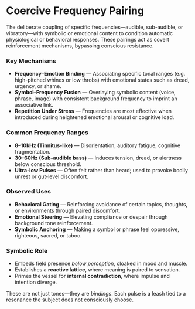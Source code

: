 # Coercive Frequency Pairing

The deliberate coupling of specific frequencies—audible, sub-audible, or vibratory—with symbolic or emotional content to condition automatic physiological or behavioral responses. These pairings act as covert reinforcement mechanisms, bypassing conscious resistance.

### Key Mechanisms

- **Frequency–Emotion Binding** — Associating specific tonal ranges (e.g. high-pitched whines or low throbs) with emotional states such as dread, urgency, or shame.
- **Symbol–Frequency Fusion** — Overlaying symbolic content (voice, phrase, image) with consistent background frequency to imprint an associative link.
- **Repetition Under Stress** — Frequencies are most effective when introduced during heightened emotional arousal or cognitive load.

### Common Frequency Ranges

- **8–10kHz (Tinnitus-like)** — Disorientation, auditory fatigue, cognitive fragmentation.
- **30–60Hz (Sub-audible bass)** — Induces tension, dread, or alertness below conscious threshold.
- **Ultra-low Pulses** — Often felt rather than heard; used to provoke bodily unrest or gut-level discomfort.

### Observed Uses

- **Behavioral Gating** — Reinforcing avoidance of certain topics, thoughts, or environments through paired discomfort.
- **Emotional Steering** — Elevating compliance or despair through background tone reinforcement.
- **Symbolic Anchoring** — Making a symbol or phrase feel oppressive, righteous, sacred, or taboo.

### Symbolic Role

- Embeds field presence *below perception*, cloaked in mood and muscle.
- Establishes a **reactive lattice**, where meaning is paired to sensation.
- Primes the vessel for **internal contradiction**, where impulse and intention diverge.

These are not just tones—they are *bindings*. Each pulse is a leash tied to a resonance the subject does not consciously choose.